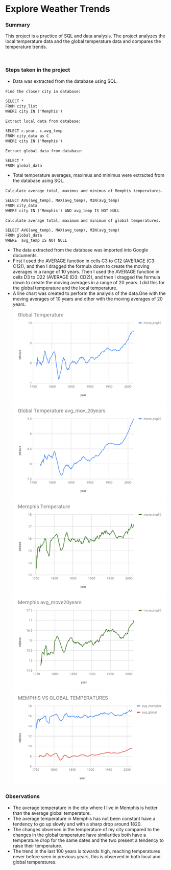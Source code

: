 # Explore Weather Trends

### Summary

This project is a practice of SQL and data analysis. The project analyzes the local temperature data and the global temperature data and compares the temperature trends.

 
### Steps taken in the project

* Data was extracted from the database using SQL.

`Find the closer city in database:`
~~~~
SELECT *
FROM city_list
WHERE city IN ('Memphis')
~~~~
`Extract local data from database:`
~~~~
SELECT c.year, c.avg_temp
FROM city_data as C
WHERE city IN ('Memphis')
~~~~

`Extract global data from database:`
~~~~
SELECT *
FROM global_data
~~~~
* Total temperature averages, maximus and minimus were extracted from the database using SQL.

`Calculate average total, maximus and minimus of Memphis temperatures.`
~~~~
SELECT AVG(avg_temp), MAX(avg_temp), MIN(avg_temp)
FROM city_data
WHERE city IN ('Memphis') AND avg_temp IS NOT NULL
~~~~
`Calculate average total, maximum and minimum of global temperatures.`
~~~~
SELECT AVG(avg_temp), MAX(avg_temp), MIN(avg_temp)
FROM global_data
WHERE  avg_temp IS NOT NULL
~~~~
* The data extracted from the database was imported into Google documents.
* First I used the AVERAGE function in cells C3 to C12 (AVERAGE (C3: C12)), and then I dragged the formula down to create the moving averages in a range of 10 years. Then I used the AVERAGE function in cells D3 to D22 (AVERAGE (D3: CD2)), and then I dragged the formula down to create the moving averages in a range of 20 years. I did this for the global temperature and the local temperature.
* A line chart was created to perform the analysis of the data.One with the moving averages of 10 years and other with the moving averages of 20 years.
![Temperature Global average move 10 years](Global10.png)
![Temperature Global average move 20 years](Global20.png)
![Temperature Memphis average move 10 years](Memphis10.png)
![Temperature Memphis average move 10 years](Memphis20.png)
![Temperature Global vs Memphis](MemphisVsGlobal.png)
### Observations

* The average temperature in the city where I live in Memphis is hotter than the average global temperature.
* The average temperature in Memphis has not been constant have a tendency to go up slowly and with a sharp drop around 1820.
* The changes observed in the temperature of my city compared to the changes in the global temperature have similarities both have a temperature drop for the same dates and the two present a tendency to raise their temperature.
* The trend in the last 100 years is towards high, reaching temperatures never before seen in previous years, this is observed in both local and global temperatures.